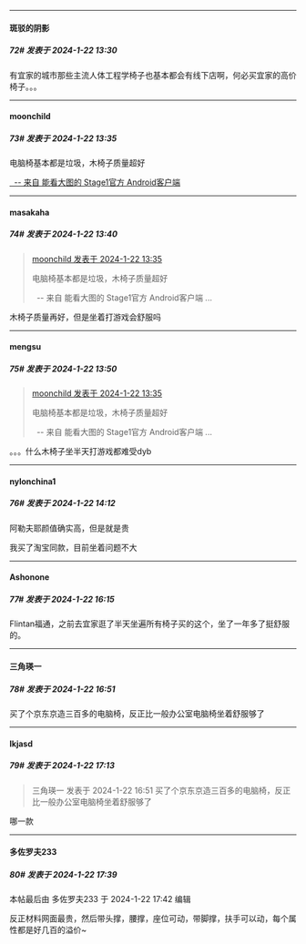 
*****

####  斑驳的阴影  
##### 72#       发表于 2024-1-22 13:30

有宜家的城市那些主流人体工程学椅子也基本都会有线下店啊，何必买宜家的高价椅子。。。

*****

####  moonchild  
##### 73#       发表于 2024-1-22 13:35

电脑椅基本都是垃圾，木椅子质量超好

[  -- 来自 能看大图的 Stage1官方 Android客户端](https://www.coolapk.com/apk/140634)

*****

####  masakaha  
##### 74#       发表于 2024-1-22 13:40

<blockquote><a href="httphttps://bbs.saraba1st.com/2b/forum.php?mod=redirect&amp;goto=findpost&amp;pid=63733589&amp;ptid=2166567" target="_blank">moonchild 发表于 2024-1-22 13:35</a>

电脑椅基本都是垃圾，木椅子质量超好

  -- 来自 能看大图的 Stage1官方 Android客户端 ...</blockquote>
木椅子质量再好，但是坐着打游戏会舒服吗


*****

####  mengsu  
##### 75#       发表于 2024-1-22 13:50

<blockquote><a href="httphttps://bbs.saraba1st.com/2b/forum.php?mod=redirect&amp;goto=findpost&amp;pid=63733589&amp;ptid=2166567" target="_blank">moonchild 发表于 2024-1-22 13:35</a>

电脑椅基本都是垃圾，木椅子质量超好

  -- 来自 能看大图的 Stage1官方 Android客户端 ...</blockquote>
。。。什么木椅子坐半天打游戏都难受dyb


*****

####  nylonchina1  
##### 76#       发表于 2024-1-22 14:12

阿勒夫耶颜值确实高，但是就是贵

我买了淘宝同款，目前坐着问题不大


*****

####  Ashonone  
##### 77#       发表于 2024-1-22 16:15

Flintan福通，之前去宜家逛了半天坐遍所有椅子买的这个，坐了一年多了挺舒服的。


*****

####  三角瑛一  
##### 78#       发表于 2024-1-22 16:51

买了个京东京造三百多的电脑椅，反正比一般办公室电脑椅坐着舒服够了


*****

####  lkjasd  
##### 79#       发表于 2024-1-22 17:13

<blockquote>三角瑛一 发表于 2024-1-22 16:51
买了个京东京造三百多的电脑椅，反正比一般办公室电脑椅坐着舒服够了</blockquote>
哪一款


*****

####  多佐罗夫233  
##### 80#       发表于 2024-1-22 17:39

 本帖最后由 多佐罗夫233 于 2024-1-22 17:42 编辑 

反正材料网面最贵，然后带头撑，腰撑，座位可动，带脚撑，扶手可以动，每个属性都是好几百的溢价~


